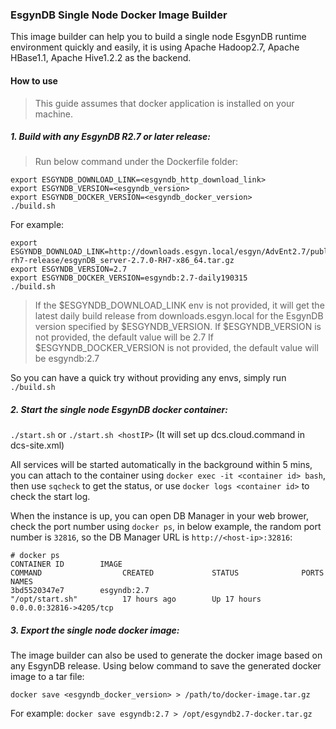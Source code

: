 ### EsgynDB Single Node Docker Image Builder

This image builder can help you to build a single node EsgynDB runtime environment quickly and easily, it is using Apache Hadoop2.7, Apache HBase1.1, Apache Hive1.2.2 as the backend.


#### How to use

> This guide assumes that docker application is installed on your machine.

##### 1. Build with any EsgynDB R2.7 or later release:

> Run below command under the Dockerfile folder:


```
export ESGYNDB_DOWNLOAD_LINK=<esgyndb_http_download_link>
export ESGYNDB_VERSION=<esgyndb_version>
export ESGYNDB_DOCKER_VERSION=<esgyndb_docker_version>
./build.sh
```

For example:
```
export ESGYNDB_DOWNLOAD_LINK=http://downloads.esgyn.local/esgyn/AdvEnt2.7/publish/daily/20190315_05-rh7-release/esgynDB_server-2.7.0-RH7-x86_64.tar.gz
export ESGYNDB_VERSION=2.7
export ESGYNDB_DOCKER_VERSION=esgyndb:2.7-daily190315
./build.sh
```

> If the $ESGYNDB_DOWNLOAD_LINK env is not provided, it will get the latest daily build release from downloads.esgyn.local for the EsgynDB version specified by $ESGYNDB_VERSION.
> If $ESGYNDB_VERSION is not provided, the default value will be 2.7
> If $ESGYNDB_DOCKER_VERSION is not provided, the default value will be esgyndb:2.7

So you can have a quick try without providing any envs, simply run `./build.sh`

##### 2. Start the single node EsgynDB docker container:

`./start.sh` or `./start.sh <hostIP>` (It will set up dcs.cloud.command in dcs-site.xml)

All services will be started automatically in the background within 5 mins, you can attach to the container using `docker exec -it <container id> bash`, then use `sqcheck` to get the status, or use `docker logs <container id>` to check the start log.

When the instance is up, you can open DB Manager in your web brower, check the port number using `docker ps`, in below example, the random port number is `32816`, so the DB Manager URL is `http://<host-ip>:32816`:

```
# docker ps
CONTAINER ID        IMAGE                                       COMMAND                  CREATED             STATUS              PORTS                                                                                                                                                                                 NAMES
3bd5520347e7        esgyndb:2.7                                 "/opt/start.sh"          17 hours ago        Up 17 hours         0.0.0.0:32816->4205/tcp
```

##### 3. Export the single node docker image:

The image builder can also be used to generate the docker image based on any EsgynDB release. Using below command to save the generated docker image to a tar file:

`docker save <esgyndb_docker_version> > /path/to/docker-image.tar.gz`

For example:
`docker save esgyndb:2.7 > /opt/esgyndb2.7-docker.tar.gz`
